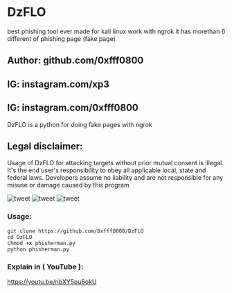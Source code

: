# DzFLO

best phishing tool ever made for kali linux work with ngrok 
it has morethan 6 different of phishing page (fake page)

## Author: github.com/0xfff0800
## IG: instagram.com/xp3
## IG: instagram.com/0xfff0800

DzFLO is a python for doing fake pages with ngrok

## Legal disclaimer:

Usage of DzFLO for attacking targets without prior mutual consent is illegal. It's the end user's responsibility to obey all applicable local, state and federal laws. Developers assume no liability and are not responsible for any misuse or damage caused by this program 

![tweet](https://l.top4top.io/p_1558e1h6t1.png)
![tweet](https://a.top4top.io/p_1558pu1zy2.png)
![tweet](https://b.top4top.io/p_1558ouc0s3.png)

### Usage:
```
git clone https://github.com/0xfff0800/DzFLO
cd DzFLO
chmod +x phisherman.py
python phisherman.py
```

### Explain in ( YouTube ):

https://youtu.be/nbXY5pu6okU

